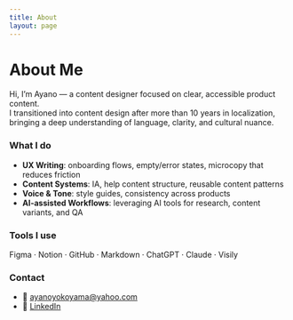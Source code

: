 ```yaml
---
title: About
layout: page
---
```


<link rel="stylesheet" href="/style.css">

# About Me

Hi, I’m Ayano — a content designer focused on clear, accessible product content.  
I transitioned into content design after more than 10 years in localization, bringing a deep understanding of language, clarity, and cultural nuance.

### What I do
- **UX Writing**: onboarding flows, empty/error states, microcopy that reduces friction  
- **Content Systems**: IA, help content structure, reusable content patterns  
- **Voice & Tone**: style guides, consistency across products  
- **AI-assisted Workflows**: leveraging AI tools for research, content variants, and QA  

### Tools I use
Figma · Notion · GitHub · Markdown · ChatGPT · Claude · Visily

### Contact
- 📧 [ayanoyokoyama@yahoo.com](mailto:ayanoyokoyama@yahoo.com)  
- 🔗 [LinkedIn](https://www.linkedin.com/in/ayanoyokoyama)
